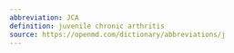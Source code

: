 ```yaml
---
abbreviation: JCA
definition: juvenile chronic arthritis
source: https://openmd.com/dictionary/abbreviations/j
---
```

